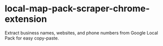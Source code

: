 # local-map-pack-scraper-chrome-extension
Extract business names, websites, and phone numbers from Google Local Pack for easy copy-paste.
